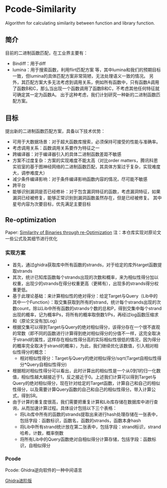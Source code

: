 # Pcode-Similarity
Algorithm for calculating similarity between function and library function.

## 简介
目前的二进制函数匹配，在工业界主要有：
- Bindiff：用于diff
- lumina：用于搜索函数，利用flirt匹配方案
等，其中lumina和我们的预期目标一致，但lumina的具体匹配方案非常简陋，无法处理语义一致的情况。
另外，其匹配方案大多无法考虑到调用关系，例如所有函数中，只有函数A调用了函数B和C，那么当出现一个函数调用了函数B和C，不考虑其他任何特征就可确定其一定为函数A。
出于这种考虑，我们计划研究一种新的二进制函数匹配方案。

## 目标
提出新的二进制函数匹配方案，具备以下技术优势：
- 可用于大数据场景：对于超大函数库搜索，必须保持可接受的性能与准确率。
- 考虑调用关系：函数调用关系要作为特征之一
- 跨编译器：对于编译器引入的具体二进制函数差距不敏感
- 方案不过度复杂：方案的实现难度不能太高（对比order matters，腾讯科恩实验室的基于图神经网络的二进制函数匹配，其具体方案过于复杂，实现难度大，调参难度大）
- 减少条件编译影响：对于条件编译影响函数内容的情况，尽可能不敏感
- 跨平台
- 能够识别漏洞是否已经修补：对于包含漏洞特征的函数，考虑漏洞特征，如果漏洞已经被修复，能够正常识别到漏洞函数虽然存在，但是已经被修复。
其中星号内容为次要目标，优先满足主要目标

## Re-optimization 
Paper: [Similarity of Binaries through re-Optimization](http://www.cs.technion.ac.il/~yanivd/pldi17/pldi17_GitZ.pdf)
注：本仓库实现对原论文一些公式及其细节进行优化

### 实现方案
- 首先，通过ghidra获取库中所有函数的strands，对于给定的库外target函数提取strands
- 其次，统计已知库函数每个strands出现的次数和概率，来为相似性得分加以权重，出现少的strands在得分权重更高（更稀有），出现多的strands得分权重更低。
- 基于此理论基础：来计算相似性的绝对得分：给定Target与Query（Lib中的其中一个Function）：取交集获取到所有的strand，统计每个strands出现的次数count，除以Lib中所有函数的strands个数的总和P，得到交集中每个strand出现的概率，记为概率Ps，将所有的概率取倒数1/Ps，再经过log函数压缩求和（原论文没有加Log）
- 根据交集可以得到Target与Query的绝对相似得分，该得分存在一个很不直观的常数（即不同的函数进行计算得到绝对相似得分的分值不一样，这完全取决于strand的属性，这样存在相似性得分高的实际相似性很低的情况，因为得分的概率完全取决于strand的概率），为此，我们继续优化该数值，引入相对相似性得分的概念：
  + 相对相似性得分：Target与Query的绝对相似得分/sqrt(Target自相似性得分*Query自相似性得分)
- 根据相对相似性得分可以看出，此时计算出的相似性是一个从0到1的归一化数值，相似性越大越接近于1，反之接近于0。上述我们计算可以得到Target与Query的绝对相似得分，现在针对给定的Target函数，计算自己和自己的相似性得分，以及需要计算Query函数的自己和自己的相似性得分。带入计算公式，得到SR。
- 由于计算的重复度很高，我们需要把重复计算和Lib库存储在数据库中进行查询，从而加速计算过程。具体设计包括以下三个表格：
  + 将Lib库中所有的函数的strands提取出来进行hash处理存储在一张表中，包括字段：函数标识，函数名，函数的strands，函数本身hash
  + 将Lib中所有strand统计放在第二张表中，包括字段：strand标识，strand哈希，计数，概率倒数
  + 将所有Lib中的Query函数绝对自相似得分计算存储，包括字段：函数标识，自相似得分

### Pcode
Pcode: Ghidra逆向软件的一种中间语言

[Ghidra进阶版](https://github.com/JackHCC/ghidracraft)


